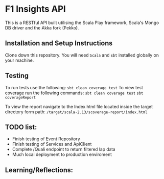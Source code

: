 # F1 Insights API 

This is a RESTful API built utilising the Scala Play framework, Scala's Mongo DB driver and the Akka fork (Pekko). 

## Installation and Setup Instructions

Clone down this repository. You will need `Scala` and `sbt` installed globally on your machine.  

## Testing 
To run tests use the following:  `sbt clean coverage test`
To view test coverage run the following commands: 
`sbt clean coverage test`
`sbt coverageReport`

To view the report navigate to the Index.html file located inside the target directory form path: `/target/scala-2.13/scoverage-report/index.html`

## TODO list: 
- Finish testing of Event Repository 
- Finish testing of Services and ApiClient
- Complete /Quali endpoint to return filtered lap data
- Much local deployment to production enviroment

## Learning/Reflections: 
